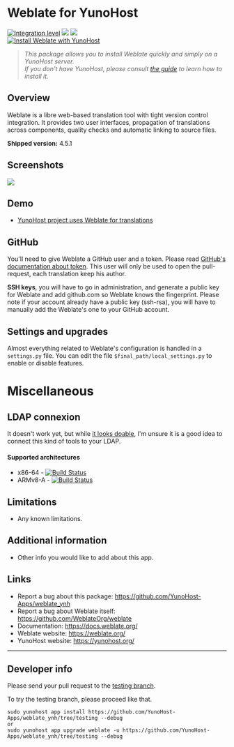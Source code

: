 # Weblate for YunoHost

[![Integration level](https://dash.yunohost.org/integration/weblate.svg)](https://dash.yunohost.org/appci/app/weblate) ![](https://ci-apps.yunohost.org/ci/badges/weblate.status.svg) ![](https://ci-apps.yunohost.org/ci/badges/weblate.maintain.svg)  
[![Install Weblate with YunoHost](https://install-app.yunohost.org/install-with-yunohost.svg)](https://install-app.yunohost.org/?app=weblate)

> *This package allows you to install Weblate quickly and simply on a YunoHost server.  
If you don't have YunoHost, please consult [the guide](https://yunohost.org/#/install) to learn how to install it.*

## Overview

Weblate is a libre web-based translation tool with tight version control integration. It provides two user interfaces, propagation of translations across components, quality checks and automatic linking to source files.

**Shipped version:** 4.5.1

## Screenshots

![](https://weblate.org/static/img/BigScreenshot.png)

## Demo

* [YunoHost project uses Weblate for translations](https://translate.yunohost.org)

## GitHub

You'll need to give Weblate a GitHub user and a token. Please read [GitHub's documentation about token](https://help.github.com/articles/creating-a-personal-access-token-for-the-command-line/).
This user will only be used to open the pull-request, each translation keep his author.

**SSH keys**, you will have to go in administration, and generate a public key for Weblate and add github.com so Weblate knows the fingerprint. Please note if your account already have a public key (ssh-rsa), you will have to manually add the Weblate's one to your GitHub account.

## Settings and upgrades

Almost everything related to Weblate's configuration is handled in a `settings.py` file.
You can edit the file `$final_path/local_settings.py` to enable or disable features.

# Miscellaneous

## LDAP connexion

It doesn't work yet, but while [it looks doable](https://docs.weblate.org/en/latest/admin/auth.html?highlight=LDAP#ldap-authentication), I'm unsure it is a good idea to connect this kind of tools to your LDAP.

#### Supported architectures

* x86-64 - [![Build Status](https://ci-apps.yunohost.org/ci/logs/weblate%20%28Apps%29.svg)](https://ci-apps.yunohost.org/ci/apps/weblate/)
* ARMv8-A - [![Build Status](https://ci-apps-arm.yunohost.org/ci/logs/weblate%20%28Apps%29.svg)](https://ci-apps-arm.yunohost.org/ci/apps/weblate/)

## Limitations

* Any known limitations.

## Additional information

* Other info you would like to add about this app.

## Links

 * Report a bug about this package: https://github.com/YunoHost-Apps/weblate_ynh
 * Report a bug about Weblate itself: https://github.com/WeblateOrg/weblate
 * Documentation: https://docs.weblate.org/
 * Weblate website: https://weblate.org/
 * YunoHost website: https://yunohost.org/

---

Developer info
----------------

Please send your pull request to the [testing branch](https://github.com/YunoHost-Apps/weblate_ynh/tree/testing).

To try the testing branch, please proceed like that.
```
sudo yunohost app install https://github.com/YunoHost-Apps/weblate_ynh/tree/testing --debug
or
sudo yunohost app upgrade weblate -u https://github.com/YunoHost-Apps/weblate_ynh/tree/testing --debug
```
